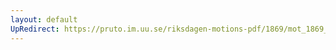 ```yaml
---
layout: default
UpRedirect: https://pruto.im.uu.se/riksdagen-motions-pdf/1869/mot_1869__ak__336/mot_1869__ak__336-001.pdf
---
```

